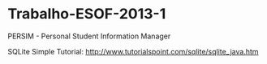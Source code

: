 Trabalho-ESOF-2013-1
====================

PERSIM - Personal Student Information Manager

SQLite Simple Tutorial: http://www.tutorialspoint.com/sqlite/sqlite_java.htm
